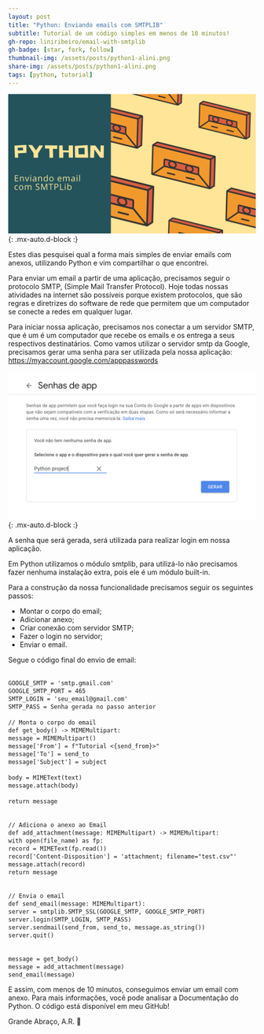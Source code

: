 ```yaml
---
layout: post
title: "Python: Enviando emails com SMTPLIB"
subtitle: Tutorial de um código simples em menos de 10 minutos!
gh-repo: liniribeiro/email-with-smtplib
gh-badge: [star, fork, follow]
thumbnail-img: /assets/posts/python1-alini.png
share-img: /assets/posts/python1-alini.png
tags: [python, tutorial]
---
```

![pythonlini1](/assets/posts/python1-alini.png){: .mx-auto.d-block :}

Estes dias pesquisei qual a forma mais simples de enviar emails com anexos, utilizando Python e vim compartilhar o que encontrei.

Para enviar um email a partir de uma aplicação, precisamos seguir o protocolo SMTP, (Simple Mail Transfer Protocol). Hoje todas nossas atividades na internet são possíveis porque existem protocolos, que são regras e diretrizes do software de rede que permitem que um computador se conecte a redes em qualquer lugar. 

Para iniciar nossa aplicação, precisamos nos conectar a um servidor SMTP, que é um é um computador que recebe os emails e os entrega a seus respectivos destinatários.
Como vamos utilizar o servidor smtp da Google, precisamos gerar uma senha para ser utilizada pela nossa aplicação: https://myaccount.google.com/apppasswords

![pythonlini12](/assets/posts/senha-google.png){: .mx-auto.d-block :}

A senha que será gerada, será utilizada para realizar login em nossa aplicação.

Em Python utilizamos o módulo smtplib, para utilizá-lo não precisamos fazer nenhuma instalação extra, pois ele é um módulo built-in.

Para a construção da nossa funcionalidade  precisamos seguir os seguintes passos:

- Montar o corpo do email;
- Adicionar anexo;
- Criar conexão com servidor SMTP;
- Fazer o login no servidor;
- Enviar o email.

Segue o código final do envio de email:
~~~

GOOGLE_SMTP = 'smtp.gmail.com'
GOOGLE_SMTP_PORT = 465
SMTP_LOGIN = 'seu_email@gmail.com'
SMTP_PASS = Senha gerada no passo anterior

// Monta o corpo do email
def get_body() -> MIMEMultipart:
message = MIMEMultipart()
message['From'] = f"Tutorial <{send_from}>"
message['To'] = send_to
message['Subject'] = subject

body = MIMEText(text)
message.attach(body)

return message


// Adiciona o anexo ao Email
def add_attachment(message: MIMEMultipart) -> MIMEMultipart:
with open(file_name) as fp:
record = MIMEText(fp.read())
record['Content-Disposition'] = 'attachment; filename="test.csv"'
message.attach(record)
return message


// Envia o email
def send_email(message: MIMEMultipart):
server = smtplib.SMTP_SSL(GOOGLE_SMTP, GOOGLE_SMTP_PORT)
server.login(SMTP_LOGIN, SMTP_PASS)
server.sendmail(send_from, send_to, message.as_string())
server.quit()


message = get_body()
message = add_attachment(message)
send_email(message)

~~~

E assim, com menos de 10 minutos, conseguimos enviar um email com anexo.
Para mais informações, você pode analisar a Documentação do Python.
O código está disponível em meu GitHub!

Grande Abraço, A.R. 🙂